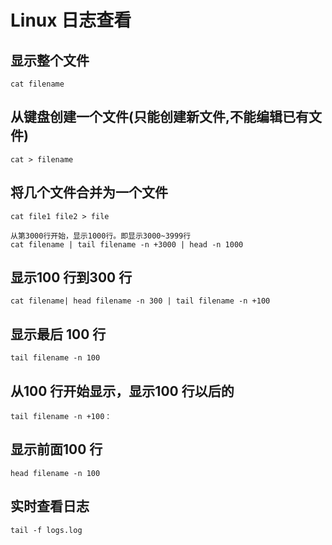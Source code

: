 # Linux 日志查看


## 显示整个文件

```
cat filename
```

## 从键盘创建一个文件(只能创建新文件,不能编辑已有文件)

```
cat > filename
```

## 将几个文件合并为一个文件

```
cat file1 file2 > file
```

```
从第3000行开始，显示1000行。即显示3000~3999行
cat filename | tail filename -n +3000 | head -n 1000
```

## 显示100 行到300 行

```
cat filename| head filename -n 300 | tail filename -n +100
```

## 显示最后 100 行

```
tail filename -n 100
```

## 从100 行开始显示，显示100 行以后的

```
tail filename -n +100：
```

## 显示前面100 行

```
head filename -n 100
```

## 实时查看日志

```
tail -f logs.log
```